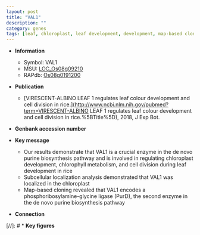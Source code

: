 ```yaml
---
layout: post
title: "VAL1"
description: ""
category: genes
tags: [leaf, chloroplast, leaf development, development, map-based cloning, cell division, chloroplast development]
---
```


* **Information**  
    + Symbol: VAL1  
    + MSU: [LOC_Os08g09210](http://rice.plantbiology.msu.edu/cgi-bin/ORF_infopage.cgi?orf=LOC_Os08g09210)  
    + RAPdb: [Os08g0191200](http://rapdb.dna.affrc.go.jp/viewer/gbrowse_details/irgsp1?name=Os08g0191200)  

* **Publication**  
    + [VIRESCENT-ALBINO LEAF 1 regulates leaf colour development and cell division in rice.](http://www.ncbi.nlm.nih.gov/pubmed?term=VIRESCENT-ALBINO LEAF 1 regulates leaf colour development and cell division in rice.%5BTitle%5D), 2018, J Exp Bot.

* **Genbank accession number**  

* **Key message**  
    + Our results demonstrate that VAL1 is a crucial enzyme in the de novo purine biosynthesis pathway and is involved in regulating chloroplast development, chlorophyll metabolism, and cell division during leaf development in rice
    + Subcellular localization analysis demonstrated that VAL1 was localized in the chloroplast
    + Map-based cloning revealed that VAL1 encodes a phosphoribosylamine-glycine ligase (PurD), the second enzyme in the de novo purine biosynthesis pathway

* **Connection**  

[//]: # * **Key figures**  


